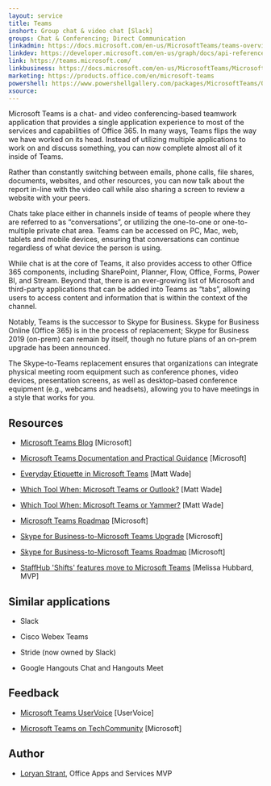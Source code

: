 ```yaml
---
layout: service
title: Teams
inshort: Group chat & video chat [Slack]
groups: Chat & Conferencing; Direct Communication
linkadmin: https://docs.microsoft.com/en-us/MicrosoftTeams/teams-overview
linkdev: https://developer.microsoft.com/en-us/graph/docs/api-reference/beta/resources/teams_api_overview
link: https://teams.microsoft.com/
linkbusiness: https://docs.microsoft.com/en-us/MicrosoftTeams/Microsoft-Teams
marketing: https://products.office.com/en/microsoft-teams     
powershell: https://www.powershellgallery.com/packages/MicrosoftTeams/0.9.0
xsource: 
--- 
```


Microsoft Teams is a chat- and video conferencing-based teamwork application that provides a single application experience to most of the services and capabilities of Office 365. In many ways, Teams flips the way we have worked on its head. Instead of utilizing multiple applications to work on and discuss something, you can now complete almost all of it inside of Teams. 

Rather than constantly switching between emails, phone calls, file shares, documents, websites, and other resources, you can now talk about the report in-line with the video call while also sharing a screen to review a website with your peers.

Chats take place either in channels inside of teams of people where they are referred to as “conversations”, or utilizing the one-to-one or one-to-multiple private chat area. Teams can be accessed on PC, Mac, web, tablets and mobile devices, ensuring that conversations can continue regardless of what device the person is using.

While chat is at the core of Teams, it also provides access to other Office 365 components, including SharePoint, Planner, Flow, Office, Forms, Power BI, and Stream. Beyond that, there is an ever-growing list of Microsoft and third-party applications that can be added into Teams as “tabs”, allowing users to access content and information that is within the context of the channel.

Notably, Teams is the successor to Skype for Business. Skype for Business Online (Office 365) is in the process of replacement; Skype for Business 2019 (on-prem) can remain by itself, though no future plans of an on-prem upgrade has been announced. 

The Skype-to-Teams replacement ensures that organizations can integrate physical meeting room equipment such as conference phones, video devices, presentation screens, as well as desktop-based conference equipment (e.g., webcams and headsets), allowing you to have meetings in a style that works for you. 


Resources
---------

-   [Microsoft Teams Blog](https://www.microsoft.com/en-us/microsoft-365/blog/microsoft-teams/)
    \[Microsoft\]

-   [Microsoft Teams Documentation and Practical Guidance](https://docs.microsoft.com/en-au/MicrosoftTeams/Microsoft-Teams)
    \[Microsoft\]

-   [Everyday Etiquette in Microsoft Teams](https://jum.to/TeamsEtiquette)
    \[Matt Wade\]

-   [Which Tool When: Microsoft Teams or Outlook?](https://jum.to/OutlookOrTeams)
    \[Matt Wade\]
    
-   [Which Tool When: Microsoft Teams or Yammer?](https://jum.to/TeamsOrYammer)
    \[Matt Wade\]

-   [Microsoft Teams Roadmap](https://www.microsoft.com/en-us/microsoft-365/roadmap?filters=&searchterms=teams)
    \[Microsoft\]

-   [Skype for Business-to-Microsoft Teams Upgrade](https://aka.ms/SkypeToTeams-home)
    \[Microsoft\] 

-   [Skype for Business-to-Microsoft Teams Roadmap](https://skypeandteams.blob.core.windows.net/artefacts/Skype%20for%20Business%20to%20Teams%20Capabilities%20Roadmap.pdf)
    \[Microsoft\] 

-   [StaffHub 'Shifts' features move to Microsoft Teams](https://digital.withum.com/blog/shifts-in-microsoft-teams-what-you-need-to-know)
    \[Melissa Hubbard, MVP\] 

Similar applications
---------

-   Slack

-   Cisco Webex Teams

-   Stride (now owned by Slack)

-   Google Hangouts Chat and Hangouts Meet

Feedback
---------

-   [Microsoft Teams UserVoice](https://microsoftteams.uservoice.com/forums/555103-public)
    \[UserVoice\]
    
-   [Microsoft Teams on TechCommunity](https://techcommunity.microsoft.com/t5/Microsoft-Teams/ct-p/MicrosoftTeams)
    \[Microsoft\]
    
Author
---------

-   [Loryan Strant](https://twitter.com/LoryanStrant), Office Apps and Services MVP




